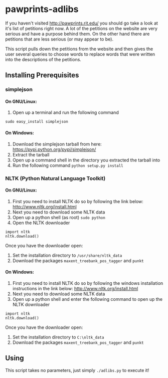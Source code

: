 pawprints-adlibs
==================

If you haven't visited http://pawprints.rit.edu/ you should go take a look at it's list of petitions right now. A lot of the petitions on the website are very serious and have a purpose behind them. On the other hand there are petitions that are less serious (or may appear to be).

This script pulls down the petitions from the website and then gives the user several queries to choose words to replace words that were written into the descriptions of the petitions.

## Installing Prerequisites

### simplejson

#### On GNU/Linux:

  1. Open up a terminal and run the following command
  ```
  sudo easy_install simplejson
  ```

#### On Windows:

  1. Download the simplejson tarball from here: https://pypi.python.org/pypi/simplejson/
  2. Extract the tarball
  3. Open up a command shell in the directory you extracted the tarball into
  4. Run the following command `python setup.py install`

### NLTK (Python Natural Language Toolkit)

#### On GNU/Linux:

  1. First you need to install NLTK do so by following the link below:
  http://www.nltk.org/install.html
  2. Next you need to download some NLTK data
  3. Open up a python shell (as root) `sudo python`
  4. Open the NLTK downloader
  ```
  import nltk
  nltk.download()
  ```
  Once you have the downloader open:
  
  1. Set the installation directory to `/usr/share/nltk_data`
  2. Download the packages `maxent_treebank_pos_tagger` and `punkt`

#### On Windows:

  1. First you need to install NLTK do so by following the windows installation instructions in the link below:
  http://www.nltk.org/install.html
  2. Next you need to download some NLTK data
  3. Open up a python shell and enter the following command to open up the NLTK downloader
  ```
  import nltk
  nltk.download()
  ```
  Once you have the downloader open:
  
  1. Set the installation directory to `C:\nltk_data`
  2. Download the packages `maxent_treebank_pos_tagger` and `punkt`

## Using

This script takes no parameters, just simply `./adlibs.py` to execute it!
